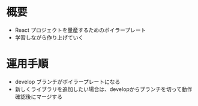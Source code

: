 # 概要

- React プロジェクトを量産するためのボイラープレート  
- 学習しながら作り上げていく

# 運用手順

- develop ブランチがボイラープレートになる
- 新しくライブラリを追加したい場合は、developからブランチを切って動作確認後にマージする


